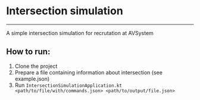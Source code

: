 # Intersection simulation

--------
A simple intersection simulation for recrutation at AVSystem


## How to run:
1. Clone the project
2. Prepare a file containing information about intersection (see example.json)
3. Run `IntersectionSimulationApplication.kt <path/to/file/with/commands.json> <path/to/output/file.json>`